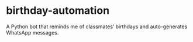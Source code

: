 # birthday-automation
A Python bot that reminds me of classmates’ birthdays and auto-generates WhatsApp messages.
